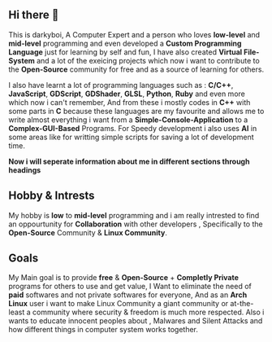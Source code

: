 ## Hi there 👋
This is darkyboi, A Computer Expert and a person who loves **low-level** and **mid-level** programming and even developed a **Custom Programming Language** just for learning by self and fun, I have also created **Virtual File-System** and a lot of the exeicing projects which now i want to contribute to the **Open-Source** community for free and as a source of learning for others.

I also have learnt a lot of programming languages such as : **C/C++**, **JavaScript**, **GDScript**, **GDShader**, **GLSL**, **Python**, **Ruby** and even more which now i can't remember, And from these i mostly codes in **C++** with some parts in **C** because these languages are my favourite and allows me to write almost everything i want from a **Simple-Console-Application** to a **Complex-GUI-Based** Programs. For Speedy development i also uses **AI** in some areas like for writting simple scripts for saving a lot of development time.

**Now i will seperate information about me in different sections through headings**

## Hobby & Intrests
My hobby is **low** to **mid-level** programming and i am really intrested to find an oppourtunity for **Collaboration** with other developers , Specifically to the **Open-Source** Community & **Linux Community**.

## Goals
My Main goal is to provide **free** & **Open-Source** + **Completly Private** programs for others to use and get value, I Want to eliminate the need of **paid** softwares and not private softwares for everyone, And as an **Arch Linux** user i want to make Linux Community a giant community or at-the-least a community where security & freedom is much more respected. Also i wants to educate innocent peoples about , Malwares and Silent Attacks and how different things in computer system works together.

<!--
**darkyboys/darkyboys** is a ✨ _special_ ✨ repository because its `README.md` (this file) appears on your GitHub profile.

Here are some ideas to get you started:

- 🔭 I’m currently working on ...
- 🌱 I’m currently learning ...
- 👯 I’m looking to collaborate on ...
- 🤔 I’m looking for help with ...
- 💬 Ask me about ...
- 📫 How to reach me: ...
- 😄 Pronouns: ...
- ⚡ Fun fact: ...
-->
